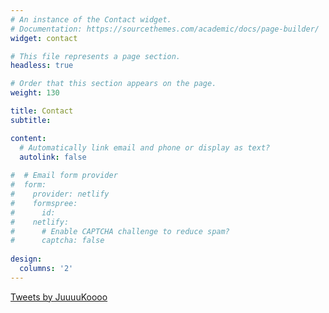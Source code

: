 ```yaml
---
# An instance of the Contact widget.
# Documentation: https://sourcethemes.com/academic/docs/page-builder/
widget: contact

# This file represents a page section.
headless: true

# Order that this section appears on the page.
weight: 130

title: Contact
subtitle:

content:
  # Automatically link email and phone or display as text?
  autolink: false
  
#  # Email form provider
#  form:
#    provider: netlify
#    formspree:
#      id:
#    netlify:
#      # Enable CAPTCHA challenge to reduce spam?
#      captcha: false
  
design:
  columns: '2'
---
```


<a class="twitter-timeline" data-dnt="true" href="https://twitter.com/JuuuuKoooo?ref_src=twsrc%5Etfw">Tweets by JuuuuKoooo</a> <script async src="https://platform.twitter.com/widgets.js" charset="utf-8"></script>

